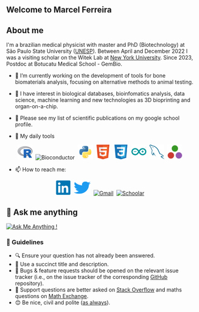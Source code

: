 ## Welcome to Marcel Ferreira

<!--
**marceelrf/marceelrf** is a ✨ _special_ ✨ repository because its `README.md` (this file) appears on your GitHub profile.

Here are some ideas to get you started:

- 🔭 I’m currently working on ...
- 🌱 I’m currently learning ...
- 👯 I’m looking to collaborate on ...
- 🤔 I’m looking for help with ...
- 💬 Ask me about ...
- 📫 How to reach me: ...
- 😄 Pronouns: ...
- ⚡ Fun fact: ...
-->

## About me

I'm a brazilian medical physicist with master and PhD (Biotechnology) at São Paulo State University ([UNESP](https://unesp.br/)). Between April and December 2022 I was a visiting scholar on the Witek Lab at [New York University](https://www.nyu.edu/). Since 2023, Postdoc at Botucatu Medical School - GemBio.

- 🔭 I’m currently working on the development of tools for bone biomaterials analysis, focusing on alternative methods to animal testing.  

- :eyes: I have interest in biological databases, bioinfomatics analysis, data science, machine learning and new technologies as 3D bioprinting and organ-on-a-chip.  

- :notebook: Please see my list of scientific publications on my google school profile.

- :triangular_ruler: My daily tools
<div align = "center">
  <img src="https://github.com/devicons/devicon/blob/master/icons/r/r-original.svg" title="R" alt="R" width="40" height="40"/>&nbsp;
  <img src="https://raw.githubusercontent.com/Bioconductor/BiocStickers/master/Bioconductor/Bioconductor.png" title="Bioconductor" alt="Bioconductor" width="35" height="40"/>&nbsp;
  <img src="https://github.com/devicons/devicon/blob/master/icons/python/python-original.svg" title="Python" alt="Python" width="40" height="40"/>&nbsp;
  <img src="https://github.com/devicons/devicon/blob/master/icons/html5/html5-original.svg" title="HTML" alt="HTML" width="40" height="40"/>&nbsp;
  <img src="https://github.com/devicons/devicon/blob/master/icons/css3/css3-original.svg" title="CSS3" alt="CSS3" width="40" height="40"/>&nbsp;
  <img src="https://github.com/devicons/devicon/blob/master/icons/arduino/arduino-original.svg" title="Arduino" alt="Arduino" width="40" height="40"/>&nbsp;
  <img src="https://github.com/devicons/devicon/blob/master/icons/mysql/mysql-original.svg" title="mySQL" alt="mySQL" width="40" height="40"/>&nbsp;
  <img src="https://github.com/devicons/devicon/blob/master/icons/julia/julia-original.svg" title="Julia" alt="Julia" width="40" height="40"/>&nbsp;
</div>

- 📫 How to reach me:

<div align = "center">
  <a href="https://www.linkedin.com/in/marceelrf/"><img src="https://github.com/devicons/devicon/blob/master/icons/linkedin/linkedin-original.svg" title="LinkedIn" alt="LinkedIn" width="40" height="40"/></a>&nbsp;
  <a href = "https://www.twitter.com/marceelrf/"><img src="https://github.com/devicons/devicon/blob/master/icons/twitter/twitter-original.svg" title="Twitter" alt="Twitter" width="45" height="40"/></a>&nbsp;
  <a href = "mailto:marcel.ferreira@unesp.br"><img src="https://upload.wikimedia.org/wikipedia/commons/thumb/7/7e/Gmail_icon_%282020%29.svg/2560px-Gmail_icon_%282020%29.svg.png" title="Gmail" alt="Gmail" width="45" height="40"/></a>&nbsp;
  <a href = "https://scholar.google.com.br/citations?user=lS42GYwAAAAJ&hl=pt-BR"><img src="https://upload.wikimedia.org/wikipedia/commons/thumb/c/c7/Google_Scholar_logo.svg/1024px-Google_Scholar_logo.svg.png" title="Schoolar" alt="Schoolar" width="40" height="40"/></a>&nbsp;
</div>

## 💬 Ask me anything

[![Ask Me Anything !](https://img.shields.io/badge/Ask%20me-anything-1abc9c.svg)](https://github.com/marceelrf#-ask-me-anything)

### :memo: Guidelines

 - :mag: Ensure your question has not already been answered.
 - :memo: Use a succinct title and description.
 - :bug: Bugs & feature requests should be opened on the relevant issue tracker (i.e., on the issue tracker of the corresponding [GitHub](https://github.com/marceelrf/) repository).
 - :signal_strength: Support questions are better asked on [Stack Overflow](https://stackoverflow.com/) and maths questions on [Math Exchange](https://math.stackexchange.com/).
 - :blush: Be nice, civil and polite ([as always](http://contributor-covenant.org/version/1/4/)).
